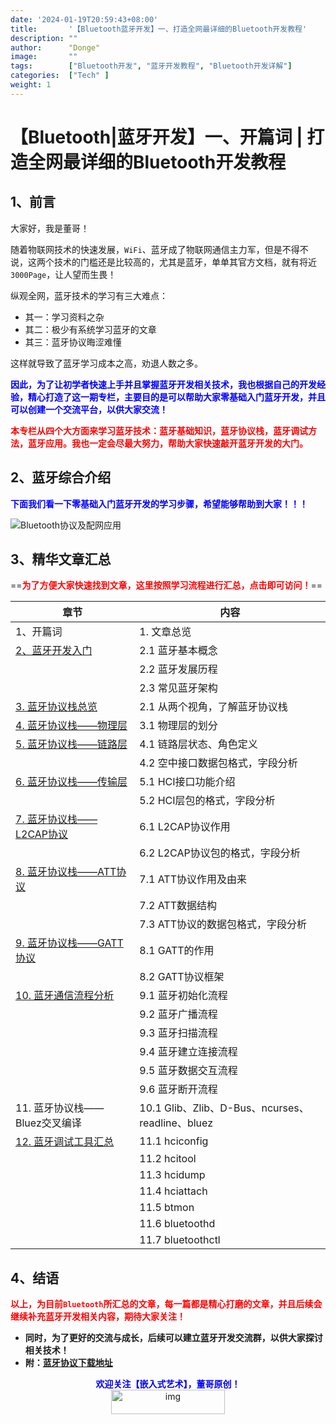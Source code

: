 ```yaml
---
date: '2024-01-19T20:59:43+08:00'
title:       '【Bluetooth蓝牙开发】一、打造全网最详细的Bluetooth开发教程'
description: ""
author:      "Donge"
image:       ""
tags:        ["Bluetooth开发", "蓝牙开发教程", "Bluetooth开发详解"]
categories:  ["Tech" ]
weight: 1
---
```


# 【Bluetooth|蓝牙开发】一、开篇词 | 打造全网最详细的Bluetooth开发教程


## 1、前言

大家好，我是董哥！

随着物联网技术的快速发展，`WiFi`、蓝牙成了物联网通信主力军，但是不得不说，这两个技术的门槛还是比较高的，尤其是蓝牙，单单其官方文档，就有将近`3000Page`，让人望而生畏！

纵观全网，蓝牙技术的学习有三大难点：

- 其一：学习资料之杂
- 其二：极少有系统学习蓝牙的文章
- 其三：蓝牙协议晦涩难懂

这样就导致了蓝牙学习成本之高，劝退人数之多。

<span style="color: blue;">**因此，为了让初学者快速上手并且掌握蓝牙开发相关技术，我也根据自己的开发经验，精心打造了这一期专栏，主要目的是可以帮助大家零基础入门蓝牙开发，并且可以创建一个交流平台，以供大家交流！**</span>

<span style="color: red;">**本专栏从四个大方面来学习蓝牙技术：蓝牙基础知识，蓝牙协议栈，蓝牙调试方法，蓝牙应用。我也一定会尽最大努力，帮助大家快速敲开蓝牙开发的大门。**</span>

## 2、蓝牙综合介绍

<span style="color: blue;">**下面我们看一下零基础入门蓝牙开发的学习步骤，希望能够帮助到大家！！！**</span>

![Bluetooth协议及配网应用](https://image-1305421143.cos.ap-nanjing.myqcloud.com/image/202209252116124.png)

## 3、精华文章汇总

==<span style="color: red;">**为了方便大家快速找到文章，这里按照学习流程进行汇总，点击即可访问！**</span>==

| 章节  | 内容  |
| --- | --- |
| 1、开篇词 | 1\. 文章总览 |
| [2、蓝牙开发入门](https://blog.csdn.net/dong__ge/article/details/124679579) | 2.1 蓝牙基本概念 |
|     | 2.2 蓝牙发展历程 |
|     | 2.3 常见蓝牙架构 |
| [3\. 蓝牙协议栈总览](https://blog.csdn.net/dong__ge/article/details/125276394) | 2.1 从两个视角，了解蓝牙协议栈 |
| [4\. 蓝牙协议栈——物理层](https://blog.csdn.net/dong__ge/article/details/125545973) | 3.1 物理层的划分 |
| [5\. 蓝牙协议栈——链路层](https://blog.csdn.net/dong__ge/article/details/125546196) | 4.1 链路层状态、角色定义 |
|     | 4.2 空中接口数据包格式，字段分析 |
| [6\. 蓝牙协议栈——传输层](https://blog.csdn.net/dong__ge/article/details/126026608) | 5.1 HCI接口功能介绍 |
|     | 5.2 HCI层包的格式，字段分析 |
| [7\. 蓝牙协议栈——L2CAP协议](https://blog.csdn.net/dong__ge/article/details/126697667) | 6.1 L2CAP协议作用 |
|     | 6.2 L2CAP协议包的格式，字段分析 |
| [8\. 蓝牙协议栈——ATT协议](https://blog.csdn.net/dong__ge/article/details/126775901) | 7.1 ATT协议作用及由来 |
|     | 7.2 ATT数据结构 |
|     | 7.3 ATT协议的数据包格式，字段分析 |
| [9\. 蓝牙协议栈——GATT协议](https://blog.csdn.net/dong__ge/article/details/126840421) | 8.1 GATT的作用 |
|     | 8.2 GATT协议框架 |
| [10\. 蓝牙通信流程分析](https://blog.csdn.net/dong__ge/article/details/126660977) | 9.1 蓝牙初始化流程 |
|     | 9.2 蓝牙广播流程 |
|     | 9.3 蓝牙扫描流程 |
|     | 9.4 蓝牙建立连接流程 |
|     | 9.5 蓝牙数据交互流程 |
|     | 9.6 蓝牙断开流程 |
| 11\. 蓝牙协议栈——Bluez交叉编译 | 10.1 Glib、Zlib、D-Bus、ncurses、readline、bluez |
| [12\. 蓝牙调试工具汇总](https://blog.csdn.net/dong__ge/article/details/125071198) | 11.1 hciconfig |
|     | 11.2 hcitool |
|     | 11.3 hcidump |
|     | 11.4 hciattach |
|     | 11.5 btmon |
|     | 11.6 bluetoothd |
|     | 11.7 bluetoothctl |

## 4、结语

<span style="color: red;">**以上，为目前`Bluetooth`所汇总的文章，每一篇都是精心打磨的文章，并且后续会继续补充蓝牙开发相关内容，期待大家关注！**</span>

- **同时，为了更好的交流与成长，后续可以建立蓝牙开发交流群，以供大家探讨相关技术！**
- **附：[蓝牙协议下载地址](https://www.dongni.work/archives/resourceall)**


<center><b> <font color ="blue">欢迎关注【嵌入式艺术】，董哥原创！</font></b></center>
<div align=center><img src="https://image-1305421143.cos.ap-nanjing.myqcloud.com/image/blog.png" alt="img" width = "60%" height ="10%"/>
</div>
